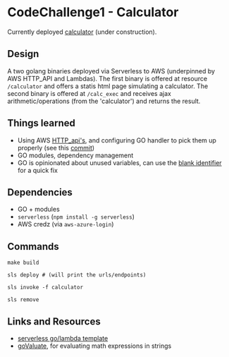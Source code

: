 # CodeChallenge1 - Calculator

Currently deployed [calculator](https://la2bc28voc.execute-api.us-east-1.amazonaws.com/calculator) (under construction).

## Design

A two golang binaries deployed via Serverless to AWS (underpinned by AWS HTTP_API and Lambdas).  The first binary is offered at resource `/calculator` and offers a statis html page simulating a calculator.  The second binary is offered at `/calc_exec` and receives ajax arithmetic/operations (from the 'calculator') and returns the result.

## Things learned

- Using AWS [HTTP_api's](https://docs.aws.amazon.com/apigateway/latest/developerguide/http-api-vs-rest.html), and configuring GO handler to pick them up properly (see this [commit](https://github.com/yamori/challenge1_calculator/commit/51733e05e3ae3fe50297b320f168a9b450014944))
- GO modules, dependency management
- GO is opinionated about unused variables, can use the [blank identifier](https://stackoverflow.com/a/21744129) for a quick fix

## Dependencies

- GO + modules
- `serverless` (`npm install -g serverless`)
- AWS credz (via `aws-azure-login`)

## Commands

```
make build

sls deploy # (will print the urls/endpoints)

sls invoke -f calculator

sls remove
```

## Links and Resources

- [serverless go/lambda template](https://www.serverless.com/framework/docs/providers/aws/examples/hello-world/go/)
- [goValuate](https://github.com/Knetic/govaluate), for evaluating math expressions in strings

